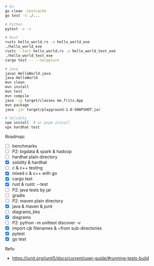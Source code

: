 ```sh
# Go
go clean -testcache
go test -v ./...

# Python
pytest -v -s

# Rust
rustc hello_world.rs -o hello_world_exe
./hello_world_exe
rustc --test hello_world.rs -o hello_world_test_exe
./hello_world_test_exe
cargo test -- --nocapture

# Java
javac HelloWorld.java
java HelloWorld
mvn clean
mvn install
mvn test
mvn compile
java -cp target/classes me.fritx.App
mvn package
java -jar target/playground-1.0-SNAPSHOT.jar

# Solidity
npm install  # or pnpm install
npx hardhat test
```

Roadmap:
- [ ] benchmarks
- [ ] P2: bigdata & spark & hadoop
- [ ] hardhat plain directory
- [x] solidity & hardhat
- [ ] c & c++ testing
- [x] mixed c & c++ with go
- [x] cargo test
- [x] rust & rustc --test
- [ ] P2: java tests by jar
- [ ] gradle
- [ ] P2: maven plain directory
- [x] java & maven & junit
- [ ] diagrams_bks
- [x] diagrams
- [ ] P2: python -m unittest discover -v
- [x] import cjk filenames & ~from sub-directories
- [x] pytest
- [x] go test

Refs:
- https://junit.org/junit5/docs/current/user-guide/#running-tests-build
